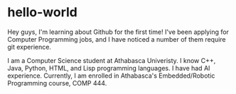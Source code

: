 # hello-world

Hey guys, I'm learning about Github for the first time!
I've been applying for Computer Programming jobs, and I have noticed a number of them require git experience.

I am a Computer Science student at Athabasca Univeristy.
I know C++, Java, Python, HTML, and Lisp programming languages.
I have had AI experience.
Currently, I am enrolled in Athabasca's Embedded/Robotic Programming course, COMP 444.

